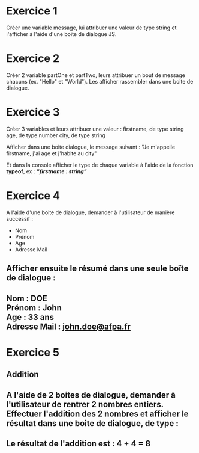 # Exercice 1
Créer une variable message, lui attribuer une valeur de type string et l'afficher à l'aide d'une boite de dialogue JS.

# Exercice 2
Créer 2 variable partOne et partTwo, leurs attribuer un bout de message chacuns (ex. "Hello" et "World").
Les afficher rassembler dans une boite de dialogue. 

# Exercice 3
Créer 3 variables et leurs attribuer une valeur : 
firstname, de type string
age, de type number
city, de type string

Afficher dans une boite dialogue, le message suivant :
"Je m'appelle firstname, j'ai age et j'habite au city"

Et dans la console afficher le type de chaque variable à l'aide de la fonction **typeof**, ex :
***"firstname  : string"***

# Exercice 4
A l'aide d'une boite de dialogue, demander à l'utilisateur de manière successif :
- Nom
- Prénom
- Age
- Adresse Mail

Afficher ensuite le résumé dans une seule boîte de dialogue :
------------------------------------
Nom : DOE  
Prénom : John  
Age : 33 ans  
Adresse Mail : john.doe@afpa.fr
------------------------------------

# Exercice 5 
## Addition
A l'aide de 2 boites de dialogue, demander à l'utilisateur de rentrer **2 nombres entiers**.  
Effectuer l'addition des 2 nombres et afficher le résultat dans une boite de dialogue, de type :  
--------------------------------
Le résultat de l'addition est : 
**4 + 4 = 8**
--------------------------------
